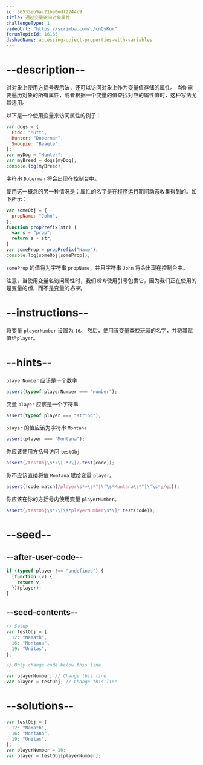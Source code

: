 ```yaml
---
id: 56533eb9ac21ba0edf2244c9
title: 通过变量访问对象属性
challengeType: 1
videoUrl: "https://scrimba.com/c/cnQyKur"
forumTopicId: 16165
dashedName: accessing-object-properties-with-variables
---
```


# --description--

对对象上使用方括号表示法，还可以访问对象上作为变量值存储的属性。 当你需要遍历对象的所有属性，或者根据一个变量的值查找对应的属性值时，这种写法尤其适用。

以下是一个使用变量来访问属性的例子：

```js
var dogs = {
  Fido: "Mutt",
  Hunter: "Doberman",
  Snoopie: "Beagle",
};
var myDog = "Hunter";
var myBreed = dogs[myDog];
console.log(myBreed);
```

字符串 `Doberman` 将会出现在控制台中。

使用这一概念的另一种情况是：属性的名字是在程序运行期间动态收集得到的。如下所示：

```js
var someObj = {
  propName: "John",
};
function propPrefix(str) {
  var s = "prop";
  return s + str;
}
var someProp = propPrefix("Name");
console.log(someObj[someProp]);
```

`someProp` 的值将为字符串 `propName`，并且字符串 `John` 将会出现在控制台中。

注意，当使用变量名访问属性时，我们*没有*使用引号包裹它，因为我们正在使用的是变量的*值*，而不是变量的*名字*。

# --instructions--

将变量 `playerNumber` 设置为 `16`。 然后，使用该变量查找玩家的名字，并将其赋值给`player`。

# --hints--

`playerNumber` 应该是一个数字

```js
assert(typeof playerNumber === "number");
```

变量 `player` 应该是一个字符串

```js
assert(typeof player === "string");
```

`player` 的值应该为字符串 `Montana`

```js
assert(player === "Montana");
```

你应该使用方括号访问 `testObj`

```js
assert(/testObj\s*?\[.*?\]/.test(code));
```

你不应该直接将值 `Montana` 赋给变量 `player`。

```js
assert(!code.match(/player\s*=\s*"|\'\s*Montana\s*"|\'\s*;/gi));
```

你应该在你的方括号内使用变量 `playerNumber`。

```js
assert(/testObj\s*?\[\s*playerNumber\s*\]/.test(code));
```

# --seed--

## --after-user-code--

```js
if (typeof player !== "undefined") {
  (function (v) {
    return v;
  })(player);
}
```

## --seed-contents--

```js
// Setup
var testObj = {
  12: "Namath",
  16: "Montana",
  19: "Unitas",
};

// Only change code below this line

var playerNumber; // Change this line
var player = testObj; // Change this line
```

# --solutions--

```js
var testObj = {
  12: "Namath",
  16: "Montana",
  19: "Unitas",
};
var playerNumber = 16;
var player = testObj[playerNumber];
```

